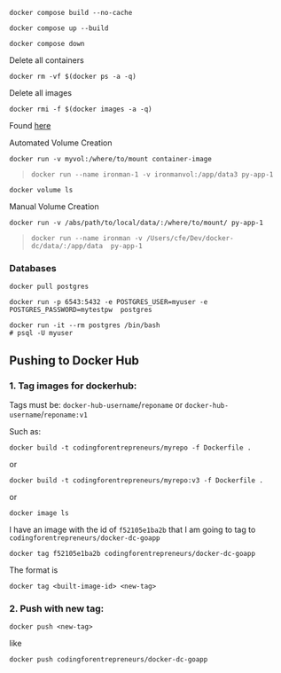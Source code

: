 ```
docker compose build --no-cache
```


```
docker compose up --build
```

```
docker compose down
```



Delete all containers
```
docker rm -vf $(docker ps -a -q)
```

Delete all images
```
docker rmi -f $(docker images -a -q)
```
Found [here](https://stackoverflow.com/a/44785784)



Automated Volume Creation
```
docker run -v myvol:/where/to/mount container-image
```
> `docker run --name ironman-1 -v ironmanvol:/app/data3 py-app-1`
```
docker volume ls 
```

Manual Volume Creation
```
docker run -v /abs/path/to/local/data/:/where/to/mount/ py-app-1
```
> `docker run --name ironman -v /Users/cfe/Dev/docker-dc/data/:/app/data  py-app-1`



### Databases

```
docker pull postgres
```


```
docker run -p 6543:5432 -e POSTGRES_USER=myuser -e POSTGRES_PASSWORD=mytestpw  postgres
```

```
docker run -it --rm postgres /bin/bash
# psql -U myuser
```



## Pushing to Docker Hub

### 1. Tag images for dockerhub:

Tags must be:
`docker-hub-username`/`reponame`
or
`docker-hub-username`/`reponame:v1`

Such as:

```
docker build -t codingforentrepreneurs/myrepo -f Dockerfile .
```

or 

```
docker build -t codingforentrepreneurs/myrepo:v3 -f Dockerfile .
```

or

```
docker image ls
```
I have an image with the id of `f52105e1ba2b` that I am going to tag to `codingforentrepreneurs/docker-dc-goapp`

```
docker tag f52105e1ba2b codingforentrepreneurs/docker-dc-goapp
```

The format is 
```
docker tag <built-image-id> <new-tag>
```

### 2. Push with new tag:

```
docker push <new-tag>
```
like
```
docker push codingforentrepreneurs/docker-dc-goapp
```
